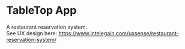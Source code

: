 # TableTop App
A restaurant reservation system.\
See UX design here: https://www.intelegain.com/uxsense/restaurant-reservation-system/
